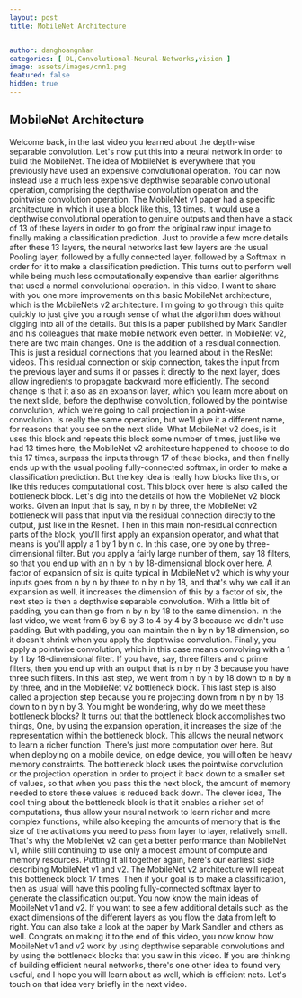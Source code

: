 ```yaml
---
layout: post
title: MobileNet Architecture


author: danghoangnhan
categories: [ DL,Convolutional-Neural-Networks,vision ]
image: assets/images/cnn1.png
featured: false
hidden: true
---
```


## MobileNet Architecture

Welcome back, in
the last video you learned about the depth-wise
separable convolution. Let's now put this
into a neural network in order to build the MobileNet. The idea of MobileNet
is everywhere that you previously have used an expensive
convolutional operation. You can now instead use a much less expensive depthwise separable
convolutional operation, comprising the depthwise
convolution operation and the pointwise
convolution operation. The MobileNet v1 paper had
a specific architecture in which it use a block
like this, 13 times. It would use a depthwise
convolutional operation to genuine outputs and
then have a stack of 13 of these layers in order to go from the original raw input image to finally making a
classification prediction. Just to provide a few more
details after these 13 layers, the neural networks
last few layers are the usual Pooling layer, followed by a fully
connected layer, followed by a Softmax in order for it to make a
classification prediction. This turns out to perform well while being much
less computationally expensive than earlier algorithms that used a normal
convolutional operation. In this video, I want
to share with you one more improvements on this basic MobileNet
architecture, which is the MobileNets
v2 architecture. I'm going to go through this quite quickly to just give you a rough sense of
what the algorithm does without digging
into all of the details. But this is a paper published
by Mark Sandler and his colleagues that make
mobile network even better. In MobileNet v2, there
are two main changes. One is the addition of
a residual connection. This is just a residual
connections that you learned about in
the ResNet videos. This residual connection
or skip connection, takes the input from
the previous layer and sums it or passes it
directly to the next layer, does allow ingredients to propagate backward
more efficiently. The second change is that it
also as an expansion layer, which you learn more
about on the next slide, before the depthwise convolution, followed by the
pointwise convolution, which we're going to call projection in a
point-wise convolution. Is really the same operation, but we'll give it
a different name, for reasons that you
see on the next slide. What MobileNet v2 does, is it uses this block and repeats this block
some number of times, just like we had 13 times here, the MobileNet v2
architecture happened to choose to do this 17 times, surpass the inputs through
17 of these blocks, and then finally ends up with the usual pooling
fully-connected softmax, in order to make a
classification prediction. But the key idea is really
how blocks like this, or like this reduces
computational cost. This block over here is also
called the bottleneck block. Let's dig into the details of how the MobileNet v2 block works. Given an input that is say, n by n by three, the MobileNet v2
bottleneck will pass that input via the
residual connection directly to the output, just like in the Resnet. Then in this main non-residual connection
parts of the block, you'll first apply an
expansion operator, and what that means
is you'll apply a 1 by 1 by n c. In this case, one by one by
three-dimensional filter. But you apply a fairly
large number of them, say 18 filters, so that you end up with an n by n by 18-dimensional
block over here. A factor of expansion of six is quite typical in
MobileNet v2 which is why your inputs goes from n by n by three to n by n by 18, and that's why we call
it an expansion as well, it increases the dimension
of this by a factor of six, the next step is then a
depthwise separable convolution. With a little bit of padding, you can then go from n by n
by 18 to the same dimension. In the last video, we
went from 6 by 6 by 3 to 4 by 4 by 3 because
we didn't use padding. But with padding, you
can maintain the n by n by 18 dimension, so it doesn't shrink when you apply the depthwise convolution. Finally, you apply a
pointwise convolution, which in this case means
convolving with a 1 by 1 by 18-dimensional filter. If you have, say, three filters and
c prime filters, then you end up with
an output that is n by n by 3 because you have
three such filters. In this last step, we went from n by n by 18
down to n by n by three, and in the MobileNet
v2 bottleneck block. This last step is also
called a projection step because you're
projecting down from n by n by 18 down to n by n by 3. You might be wondering, why do we meet these bottleneck blocks? It turns out that
the bottleneck block accomplishes two things, One, by using the expansion operation, it increases the size of the representation within
the bottleneck block. This allows the neural network to learn a richer function. There's just more
computation over here. But when deploying
on a mobile device, on edge device, you will often be heavy
memory constraints. The bottleneck block uses
the pointwise convolution or the projection operation in
order to project it back down to a smaller set of values, so that when you pass
this the next block, the amount of memory needed to store these values is
reduced back down. The clever idea, The
cool thing about the bottleneck block is that it enables a richer set
of computations, thus allow your neural
network to learn richer and more
complex functions, while also keeping the amounts
of memory that is the size of the activations
you need to pass from layer to layer, relatively small. That's why the
MobileNet v2 can get a better performance
than MobileNet v1, while still continuing to use only a modest amount of
compute and memory resources. Putting It all together again, here's our earliest slide
describing MobileNet v1 and v2. The MobileNet v2
architecture will repeat this bottleneck
block 17 times. Then if your goal is to
make a classification, then as usual will have this pooling fully-connected
softmax layer to generate the
classification output. You now know the main ideas
of MobileNet v1 and v2. If you want to see a few
additional details such as the exact dimensions of
the different layers as you flow the data
from left to right. You can also take a look at the paper by Mark Sandler
and others as well. Congrats on making it to
the end of this video, you now know how MobileNet
v1 and v2 work by using depthwise separable
convolutions and by using the bottleneck blocks
that you saw in this video. If you are thinking of building efficient
neural networks, there's one other idea
to found very useful, and I hope you will
learn about as well, which is efficient nets. Let's touch on that idea very
briefly in the next video.
